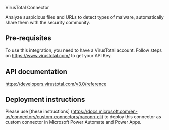  VirusTotal Connector


Analyze suspicious files and URLs to detect types of malware, automatically share them with the security community.


## Pre-requisites

To use this integration, you need to have a VirusTotal account. Follow steps on https://www.virustotal.com/ to get your API Key.

## API documentation

https://developers.virustotal.com/v3.0/reference

## Deployment instructions

Please use [these instructions] (https://docs.microsoft.com/en-us/connectors/custom-connectors/paconn-cli) to deploy this connector as custom connector in Microsoft Power Automate and Power Apps.